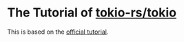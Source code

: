 # The Tutorial of [tokio-rs/tokio](https://github.com/tokio-rs/tokio)

This is based on the [official tutorial](https://tokio.rs/tokio/tutorial).
